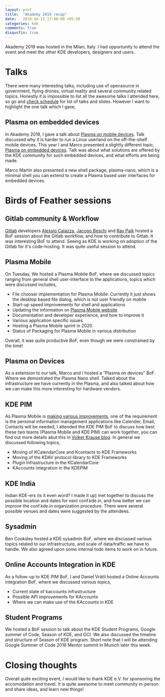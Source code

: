 ```yaml
---
layout: post
title:  "Akademy 2019 recap"
date:   2019-10-12 17:00:00 +05:30
categories: kde
comments: true
disqusfix: true
---
```


Akademy 2019 was hosted in the Milan, Italy. I had opportunity to attend the event and meet the other KDE developers, designers and users.

# Talks

There were many interesting talks, including use of opensource in government, flying drones, virtual reality and several community related topics. Honestly it is impossible to list all the awesome talks I attended here, so go and [check schedule](https://conf.kde.org/en/akademy2019/public/schedule) for list of talks and slides. However I want to highlight the one talk which I gave,

## Plasma on embedded devices

In Akademy 2018, I gave a talk about [Plasma on mobile devices](https://conf.kde.org/en/Akademy2018/public/events/28). Talk discussed why it is harder to run a Linux userland on the off-the-shelf mobile devices. This year I and Marco presented a slightly different topic, [Plasma on embedded devices](https://conf.kde.org/en/akademy2019/public/events/109). Talk was about what solutions are offered by the KDE community for such embedded devices, and what efforts are being made.

Marco Martin also presented a new shell package, plasma-nano, which is a minimal shell you can extend to create a Plasma based user interfaces for embedded devices.

# Birds of Feather sessions

## Gitlab community & Workflow

[Gitlab](https://about.gitlab.com/) developers [Alessio Caiazza](https://gitlab.com/nolith), [Jacopo Beschi](https://gitlab.com/jacopo-beschi) and [Ray Paik](https://gitlab.com/rpaik) hosted a BoF session about the Gitlab workflow, and how to contribute to Gitlab. It was interesting BoF to attend. Seeing as KDE is working on adoption of the Gitlab for it's code-hosting. It was quite useful session to attend.

## Plasma Mobile

On Tuesday, We hosted a Plasma Mobile BoF, where we discussed topics ranging from general shell user-interface to the applications, topics which were discussed includes,

- File chooser implementation for Plasma Mobile: Currently it just shows the desktop based file dialog, which is not user friendly on mobile
- Start-up speed improvements for shell and applications
- Updating the information on [Plasma Mobile website](https://plasma-mobile.org)
- Documentation and developer experience, and how to improve it
- Various application specific issues
- Hosting a Plasma Mobile sprint in 2020
- Status of Packaging for Plasma Mobile in various distribution

Overall, it was quite productive BoF, even though we were constrained by the time!

## Plasma on Devices

As a extension to our talk, Marco and I hosted a "Plasma on devices" BoF. Where we demostrated the Plasma Nano shell. Talked about the infrastructure we have currently in the Plasma, and also talked about how we can make this more interesting for hardware vendors.

## KDE PIM

As Plasma Mobile is [making various improvements](https://www.plasma-mobile.org/blog/), one of the requirement is the personal information management applications like Calender, Email, Contacts will be needed, I attended the KDE PIM BoF to discuss how best these two teams (Plasma Mobile and KDE PIM) can work together, you can find out more details abut this in [Volker Krause blog](https://volkerkrause.eu/2019/09/15/kde-akademy-2019-recap.html). In general we discussed following topics,

- Moving of KCalendarCore and Kcontacts to KDE Frameworks
- Moving of the KDAV protocol library to KDE Frameworks
- Plugin Infrastructure in the KCalendarCore
- KAccounts integration in the KDEPIM

## KDE India

Indian KDE-ers (is it even word? I made it up) met together to discuss the possible location and dates for next conf.kde.in, and how better we can improve the conf.kde.in organization procedure. There were several possible venues and dates were suggested by the attendees.

## Sysadmin

Ben Cooksley hosted a KDE sysadmin BoF, where we discussed various topics related to our infrastructure, and scale of data/traffic we have to handle. We also agreed upon some internal todo items to work on in future.

## Online Accounts Integration in KDE

As a follow-up to KDE PIM BoF, I and Daniel Vrátil hosted a Online Accounts integration BoF, where we discussed various topics,

- Current state of kaccounts infrastructure
- Possible API improvements for KAccounts
- Where we can make use of the KAccounts in KDE

## Student Programs

We hosted a BoF session to talk about the KDE Student Programs, Google summer of Code, Season of KDE, and GCI. We also discussed the timeline and structure of Season of KDE program. Short note that I will be attending Google Summer of Code 2019 Mentor summit in Munich later this week.

# Closing thoughts

Overall quite exciting event, I would like to thank KDE e.V. for sponsoring the accomodation and travel. It is quite awesome to meet community in-person and share ideas, and learn new things!
